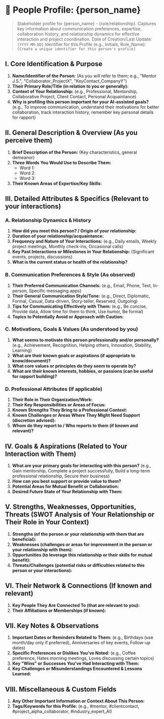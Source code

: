 # 👥 People Profile: {person_name}

> Stakeholder profile for {person_name} - {role/relationship}. Captures key information about communication preferences, expertise, collaboration history, and relationship dynamics for effective interaction and project coordination.
Date of Creation/Last Update: `[YYYY-MM-DD]`
Identifier for this Profile (e.g., Initials, Role_Name): `[Create a unique identifier for this person's profile]`

## I. Core Identification & Purpose
1.  **Name/Identifier of the Person:** (As you will refer to them; e.g., "Mentor J.S.", "Collaborator_ProjectX", "KeyContact_CompanyY")
2.  **Their Primary Role/Title (in relation to you or generally):**
3.  **Context of Your Relationship:** (e.g., Professional, Mentorship, Collaborative Project, Client Contact, Personal Acquaintance)
4.  **Why is profiling this person important for your AI-assisted goals?** (e.g., To improve communication, understand their motivations for better collaboration, track interaction history, remember key personal details for rapport)

## II. General Description & Overview (As you perceive them)
1.  **Brief Description of the Person:** (Key characteristics, general demeanor)
2.  **Three Words You Would Use to Describe Them:**
    *   Word 1:
    *   Word 2:
    *   Word 3:
3.  **Their Known Areas of Expertise/Key Skills:**

## III. Detailed Attributes & Specifics (Relevant to your interactions)

### A. Relationship Dynamics & History
1.  **How did you meet this person? / Origin of your relationship:**
2.  **Duration of your relationship/acquaintance:**
3.  **Frequency and Nature of Your Interactions:** (e.g., Daily emails, Weekly project meetings, Monthly check-ins, Occasional calls)
4.  **Key Past Interactions or Milestones in Your Relationship:** (Significant events, projects, discussions)
5.  **What is the current status or health of the relationship?**

### B. Communication Preferences & Style (As observed)
1.  **Their Preferred Communication Channels:** (e.g., Email, Phone, Text, In-person, Specific messaging apps)
2.  **Their General Communication Style/Tone:** (e.g., Direct, Diplomatic, Formal, Casual, Data-driven, Story-teller, Reserved, Outgoing)
3.  **Tips for Communicating Effectively with Them:** (e.g., Be concise, Provide data, Allow time for them to think, Use humor, Be formal)
4.  **Topics to Potentially Avoid or Approach with Caution:**

### C. Motivations, Goals & Values (As understood by you)
1.  **What seems to motivate this person professionally and/or personally?** (e.g., Achievement, Recognition, Helping others, Innovation, Stability, Learning)
2.  **What are their known goals or aspirations (if appropriate to know/document)?**
3.  **What core values or principles do they seem to operate by?**
4.  **What are their known interests, hobbies, or passions (can be useful for rapport building)?**

### D. Professional Attributes (If applicable)
1.  **Their Role in Their Organization/Work:**
2.  **Their Key Responsibilities or Areas of Focus:**
3.  **Known Strengths They Bring to a Professional Context:**
4.  **Known Challenges or Areas Where They Might Need Support (discretion advised):**
5.  **Whom do they report to / Who reports to them (if known and relevant)?**

## IV. Goals & Aspirations (Related to Your Interaction with Them)
1.  **What are your primary goals for interacting with this person?** (e.g., Gain mentorship, Complete a project successfully, Build a long-term professional relationship, Secure their business)
2.  **How can you best support or provide value to them?**
3.  **Potential Areas for Mutual Benefit or Collaboration:**
4.  **Desired Future State of Your Relationship with Them:**

## V. Strengths, Weaknesses, Opportunities, Threats (SWOT Analysis of Your Relationship or Their Role in Your Context)
1.  **Strengths (of the person or your relationship with them that are beneficial):**
2.  **Weaknesses (challenges or areas for improvement in the person or your relationship with them):**
3.  **Opportunities (to leverage this relationship or their skills for mutual benefit):**
4.  **Threats/Challenges (potential risks or difficulties related to this person or your interactions):**

## VI. Their Network & Connections (If known and relevant)
1.  **Key People They Are Connected To (that are relevant to you):**
2.  **Their Affiliations or Memberships (if known):**

## VII. Key Notes & Observations
1.  **Important Dates or Reminders Related to Them:** (e.g., Birthdays (use month/day only if preferred), Anniversaries of key events, Follow-up dates)
2.  **Specific Preferences or Dislikes You've Noted:** (e.g., Coffee preference, Hates morning meetings, Loves discussing certain topics)
3.  **Key "Wins" or Successes You've Had Interacting with Them:**
4.  **Key Challenges or Misunderstandings Encountered & Lessons Learned:**

## VIII. Miscellaneous & Custom Fields
1.  **Any Other Important Information or Context About This Person:**
2.  **Tags/Keywords for this Profile:** (e.g., #mentor, #clientcontact, #project_alpha_collaborator, #industry_expert_AI)